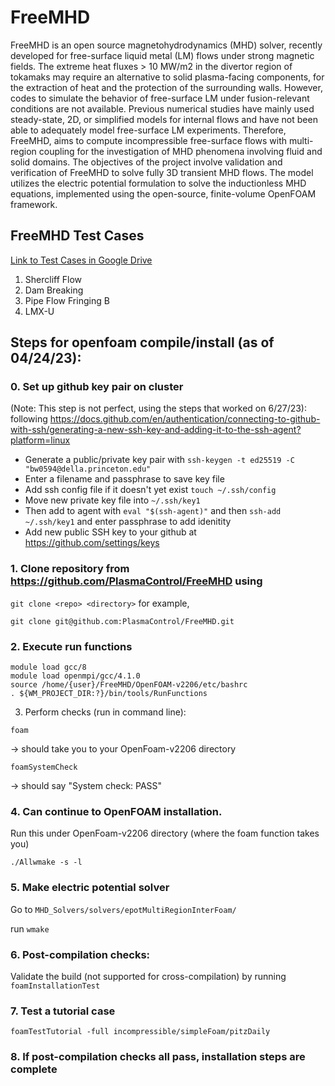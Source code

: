 # FreeMHD
FreeMHD is an open source magnetohydrodynamics (MHD) solver, recently developed for free-surface liquid metal (LM) flows under strong magnetic fields. The extreme heat fluxes > 10 MW/m2 in the divertor region of tokamaks may require an alternative to solid plasma-facing components, for the extraction of heat and the protection of the surrounding walls. However, codes to simulate the behavior of free-surface LM under fusion-relevant conditions are not available. Previous numerical studies have mainly used steady-state, 2D, or simplified models for internal flows and have not been able to adequately model free-surface LM experiments. Therefore, FreeMHD, aims to compute incompressible free-surface flows with multi-region coupling for the investigation of MHD phenomena involving fluid and solid domains. The objectives of the project involve validation and verification of FreeMHD to solve fully 3D transient MHD flows. The model utilizes the electric potential formulation to solve the inductionless MHD equations, implemented using the open-source, finite-volume OpenFOAM framework.

## FreeMHD Test Cases
[Link to Test Cases in Google Drive](https://drive.google.com/drive/folders/1gspbY8Nj1d3FsCjqjXhegnQi5WljMWrM?usp=drive_link)
1. Shercliff Flow
2. Dam Breaking
3. Pipe Flow Fringing B 
4. LMX-U


## Steps for openfoam compile/install (as of 04/24/23): 

### 0. Set up github key pair on cluster
(Note: This step is not perfect, using the steps that worked on 6/27/23): 
 following https://docs.github.com/en/authentication/connecting-to-github-with-ssh/generating-a-new-ssh-key-and-adding-it-to-the-ssh-agent?platform=linux
  * Generate a public/private key pair with `ssh-keygen -t ed25519 -C "bw0594@della.princeton.edu"`
* Enter a filename and passphrase to save key file
* Add ssh config file if it doesn't yet exist `touch ~/.ssh/config`
* Move new private key file into `~/.ssh/key1`
* Then add to agent with `eval "$(ssh-agent)"` and then `ssh-add ~/.ssh/key1` and enter passphrase to add idenitity
* Add new public SSH key to your github at https://github.com/settings/keys
   
   
### 1. Clone repository from https://github.com/PlasmaControl/FreeMHD using 
   `git clone <repo> <directory>` for example,
   ```
   git clone git@github.com:PlasmaControl/FreeMHD.git
   ```


### 2. Execute run functions
```
module load gcc/8
module load openmpi/gcc/4.1.0
source /home/{user}/FreeMHD/OpenFOAM-v2206/etc/bashrc
. ${WM_PROJECT_DIR:?}/bin/tools/RunFunctions
```
3. Perform checks (run in command line):
```
foam
```
→ should take you to your OpenFoam-v2206 directory
```
foamSystemCheck
```
→ should say "System check: PASS"

### 4. Can continue to OpenFOAM installation. 

Run this under OpenFoam-v2206 directory (where the foam function takes you)
```
./Allwmake -s -l 
```
### 5. Make electric potential solver

Go to `MHD_Solvers/solvers/epotMultiRegionInterFoam/`

run `wmake`

### 6. Post-compilation checks:

Validate the build (not supported for cross-compilation) by running
`foamInstallationTest`

### 7. Test a tutorial case
```
foamTestTutorial -full incompressible/simpleFoam/pitzDaily 
```
### 8. If post-compilation checks all pass, installation steps are complete
